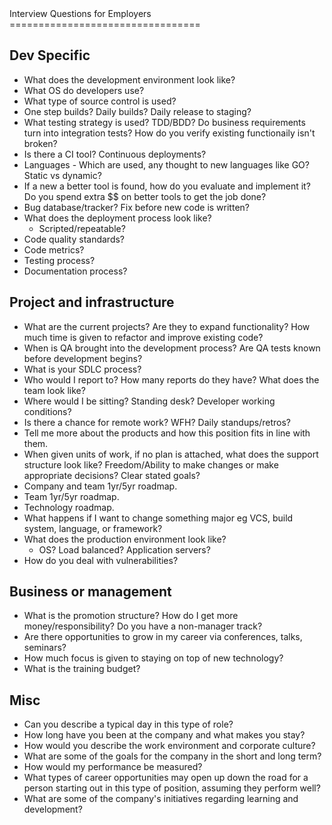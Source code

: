 <div id="content">
Interview Questions for Employers
=================================

## Dev Specific

* What does the development environment look like?
* What OS do developers use?
* What type of source control is used?
* One step builds? Daily builds? Daily release to staging?
* What testing strategy is used? TDD/BDD? Do business requirements turn into integration tests? How do you verify existing functionaily isn't broken?
* Is there a CI tool? Continuous deployments?
* Languages - Which are used, any thought to new languages like GO? Static vs dynamic?
* If a new a better tool is found, how do you evaluate and implement it? Do you spend extra $$ on better tools to get the job done?
* Bug database/tracker? Fix before new code is written?
* What does the deployment process look like?
    * Scripted/repeatable?
* Code quality standards?
* Code metrics?
* Testing process?
* Documentation process?

## Project and infrastructure
* What are the current projects? Are they to expand functionality? How much time is given to refactor and improve existing code?
* When is QA brought into the development process? Are QA tests known before development begins?
* What is your SDLC process?
* Who would I report to? How many reports do they have? What does the team look like?
* Where would I be sitting? Standing desk? Developer working conditions?
* Is there a chance for remote work? WFH? Daily standups/retros?
* Tell me more about the products and how this position fits in line with them.
* When given units of work, if no plan is attached, what does the support structure look like? Freedom/Ability to make changes or make appropriate decisions? Clear stated goals?
* Company and team 1yr/5yr roadmap.
* Team 1yr/5yr roadmap.
* Technology roadmap.
* What happens if I want to change something major eg VCS, build system, language, or framework?
* What does the production environment look like?
    * OS? Load balanced? Application servers?
* How do you deal with vulnerabilities?

## Business or management
* What is the promotion structure? How do I get more money/responsibility? Do you have a non-manager track?
* Are there opportunities to grow in my career via conferences, talks, seminars?
* How much focus is given to staying on top of new technology?
* What is the training budget?

## Misc
* Can you describe a typical day in this type of role?
* How long have you been at the company and what makes you stay?
* How would you describe the work environment and corporate culture?
* What are some of the goals for the company in the short and long term?
* How would my performance be measured?
* What types of career opportunities may open up down the road for a person starting out in this type of position, assuming they perform well?
* What are some of the company's initiatives regarding learning and development?
</div>
